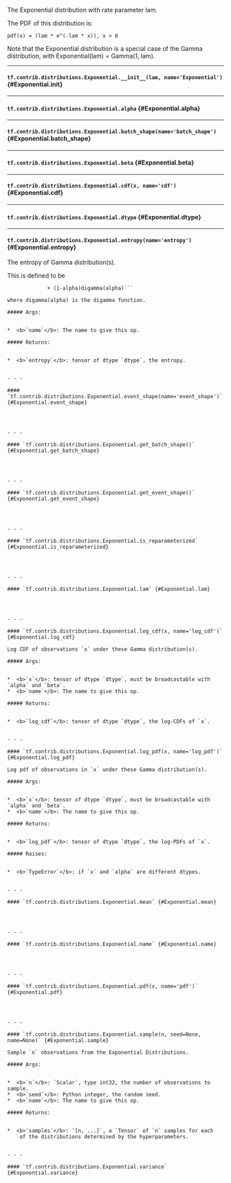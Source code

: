 The Exponential distribution with rate parameter lam.

The PDF of this distribution is:

```pdf(x) = (lam * e^(-lam * x)), x > 0```

Note that the Exponential distribution is a special case of the Gamma
distribution, with Exponential(lam) = Gamma(1, lam).
- - -

#### `tf.contrib.distributions.Exponential.__init__(lam, name='Exponential')` {#Exponential.__init__}




- - -

#### `tf.contrib.distributions.Exponential.alpha` {#Exponential.alpha}




- - -

#### `tf.contrib.distributions.Exponential.batch_shape(name='batch_shape')` {#Exponential.batch_shape}




- - -

#### `tf.contrib.distributions.Exponential.beta` {#Exponential.beta}




- - -

#### `tf.contrib.distributions.Exponential.cdf(x, name='cdf')` {#Exponential.cdf}




- - -

#### `tf.contrib.distributions.Exponential.dtype` {#Exponential.dtype}




- - -

#### `tf.contrib.distributions.Exponential.entropy(name='entropy')` {#Exponential.entropy}

The entropy of Gamma distribution(s).

This is defined to be

```entropy = alpha - log(beta) + log(Gamma(alpha))
             + (1-alpha)digamma(alpha)```

where digamma(alpha) is the digamma function.

##### Args:


*  <b>`name`</b>: The name to give this op.

##### Returns:


*  <b>`entropy`</b>: tensor of dtype `dtype`, the entropy.


- - -

#### `tf.contrib.distributions.Exponential.event_shape(name='event_shape')` {#Exponential.event_shape}




- - -

#### `tf.contrib.distributions.Exponential.get_batch_shape()` {#Exponential.get_batch_shape}




- - -

#### `tf.contrib.distributions.Exponential.get_event_shape()` {#Exponential.get_event_shape}




- - -

#### `tf.contrib.distributions.Exponential.is_reparameterized` {#Exponential.is_reparameterized}




- - -

#### `tf.contrib.distributions.Exponential.lam` {#Exponential.lam}




- - -

#### `tf.contrib.distributions.Exponential.log_cdf(x, name='log_cdf')` {#Exponential.log_cdf}

Log CDF of observations `x` under these Gamma distribution(s).

##### Args:


*  <b>`x`</b>: tensor of dtype `dtype`, must be broadcastable with `alpha` and `beta`.
*  <b>`name`</b>: The name to give this op.

##### Returns:


*  <b>`log_cdf`</b>: tensor of dtype `dtype`, the log-CDFs of `x`.


- - -

#### `tf.contrib.distributions.Exponential.log_pdf(x, name='log_pdf')` {#Exponential.log_pdf}

Log pdf of observations in `x` under these Gamma distribution(s).

##### Args:


*  <b>`x`</b>: tensor of dtype `dtype`, must be broadcastable with `alpha` and `beta`.
*  <b>`name`</b>: The name to give this op.

##### Returns:


*  <b>`log_pdf`</b>: tensor of dtype `dtype`, the log-PDFs of `x`.

##### Raises:


*  <b>`TypeError`</b>: if `x` and `alpha` are different dtypes.


- - -

#### `tf.contrib.distributions.Exponential.mean` {#Exponential.mean}




- - -

#### `tf.contrib.distributions.Exponential.name` {#Exponential.name}




- - -

#### `tf.contrib.distributions.Exponential.pdf(x, name='pdf')` {#Exponential.pdf}




- - -

#### `tf.contrib.distributions.Exponential.sample(n, seed=None, name=None)` {#Exponential.sample}

Sample `n` observations from the Exponential Distributions.

##### Args:


*  <b>`n`</b>: `Scalar`, type int32, the number of observations to sample.
*  <b>`seed`</b>: Python integer, the random seed.
*  <b>`name`</b>: The name to give this op.

##### Returns:


*  <b>`samples`</b>: `[n, ...]`, a `Tensor` of `n` samples for each
    of the distributions determined by the hyperparameters.


- - -

#### `tf.contrib.distributions.Exponential.variance` {#Exponential.variance}




